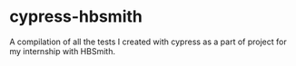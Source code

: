 # cypress-hbsmith
A compilation of all the tests I created with cypress as a part of project for my internship with HBSmith.
